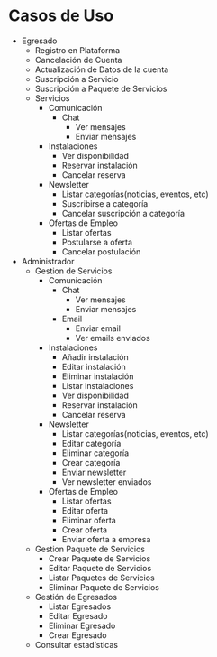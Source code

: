 # Casos de Uso

- Egresado
  - Registro en Plataforma
  - Cancelación de Cuenta
  - Actualización de Datos de la cuenta
  - Suscripción a Servicio
  - Suscripción a Paquete de Servicios
  - Servicios
    - Comunicación
      - Chat
        - Ver mensajes
        - Enviar mensajes
    - Instalaciones
      - Ver disponibilidad
      - Reservar instalación
      - Cancelar reserva
    - Newsletter
      - Listar categorías(noticias, eventos, etc)
      - Suscribirse a categoría
      - Cancelar suscripción a categoría
    - Ofertas de Empleo
      - Listar ofertas
      - Postularse a oferta
      - Cancelar postulación
- Administrador
  - Gestion de Servicios
    - Comunicación
      - Chat
        - Ver mensajes
        - Enviar mensajes
      - Email
        - Enviar email
        - Ver emails enviados
    - Instalaciones
      - Añadir instalación
      - Editar instalación
      - Eliminar instalación
      - Listar instalaciones
      - Ver disponibilidad
      - Reservar instalación
      - Cancelar reserva
    - Newsletter
      - Listar categorías(noticias, eventos, etc)
      - Editar categoría
      - Eliminar categoría
      - Crear categoría
      - Enviar newsletter
      - Ver newsletter enviados
    - Ofertas de Empleo
      - Listar ofertas
      - Editar oferta
      - Eliminar oferta
      - Crear oferta
      - Enviar oferta a empresa
  - Gestion Paquete de Servicios
    - Crear Paquete de Servicios
    - Editar Paquete de Servicios
    - Listar Paquetes de Servicios
    - Eliminar Paquete de Servicios
  - Gestión de Egresados
    - Listar Egresados
    - Editar Egresado
    - Eliminar Egresado
    - Crear Egresado
  - Consultar estadísticas